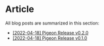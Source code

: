<!-- markdownlint-disable MD033 -->

# Article

All blog posts are summarized in this section:

- [[2022-04-18] Pigeon Release v0.2.0](./02_pigeon_release_v0.2.0.md)
- [[2022-04-18] Pigeon Release v0.1.0](./01_pigeon_release_v0.1.0.md)
